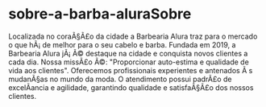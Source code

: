# sobre-a-barba-aluraSobre 
Localizada no coraÃ§Ã£o da cidade a Barbearia Alura traz para o mercado o que hÃ¡
de melhor para o seu cabelo e barba. Fundada em 2019, a Barbearia Alura jÃ¡ Ã©
destaque na cidade e conquista novos clientes a cada dia.
Nossa missÃ£o Ã©: "Proporcionar auto-estima e qualidade de vida aos
clientes".
Oferecemos profissionais experientes e antenados Ã s mudanÃ§as no mundo da moda.
O atendimento possui padrÃ£o de excelÃancia e agilidade, garantindo qualidade e
satisfaÃ§Ã£o dos nossos clientes.
